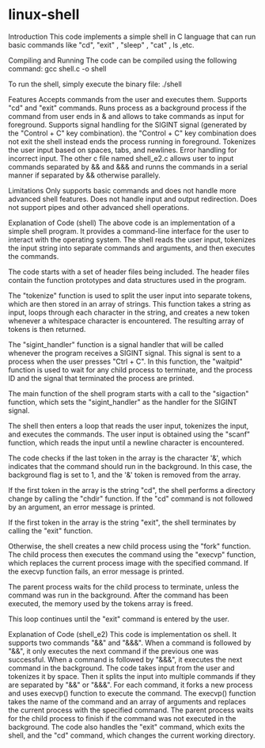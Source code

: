 # linux-shell
Introduction
This code implements a simple shell in C language that can run basic commands like "cd", "exit" , "sleep" , "cat" , ls ,etc.

Compiling and Running
The code can be compiled using the following command:
gcc shell.c -o shell

To run the shell, simply execute the binary file:
./shell

Features
Accepts commands from the user and executes them.
Supports "cd" and "exit" commands.
Runs process as a background process if the command from user ends in & and allows to take commands as input for foreground.
Supports signal handling for the SIGINT signal (generated by the "Control + C" key combination).
the "Control + C" key combination does not exit the shell instead ends the process running in foreground.
Tokenizes the user input based on spaces, tabs, and newlines.
Error handling for incorrect input.
The other c file named shell_e2.c allows user to input commands separated by && and &&& and runns the commands in a serial manner if separated by && otherwise parallely.

Limitations
Only supports basic commands and does not handle more advanced shell features.
Does not handle input and output redirection.
Does not support pipes and other advanced shell operations.

Explanation of Code (shell)
The above code is an implementation of a simple shell program. It provides a command-line interface for the user to interact with the operating system. The shell reads the user input, tokenizes the input string into separate commands and arguments, and then executes the commands.

The code starts with a set of header files being included. The header files contain the function prototypes and data structures used in the program.

The "tokenize" function is used to split the user input into separate tokens, which are then stored in an array of strings. This function takes a string as input, loops through each character in the string, and creates a new token whenever a whitespace character is encountered. The resulting array of tokens is then returned.

The "sigint_handler" function is a signal handler that will be called whenever the program receives a SIGINT signal. This signal is sent to a process when the user presses "Ctrl + C". In this function, the "waitpid" function is used to wait for any child process to terminate, and the process ID and the signal that terminated the process are printed.

The main function of the shell program starts with a call to the "sigaction" function, which sets the "sigint_handler" as the handler for the SIGINT signal.

The shell then enters a loop that reads the user input, tokenizes the input, and executes the commands. The user input is obtained using the "scanf" function, which reads the input until a newline character is encountered.

The code checks if the last token in the array is the character '&', which indicates that the command should run in the background. In this case, the background flag is set to 1, and the '&' token is removed from the array.

If the first token in the array is the string "cd", the shell performs a directory change by calling the "chdir" function. If the "cd" command is not followed by an argument, an error message is printed.

If the first token in the array is the string "exit", the shell terminates by calling the "exit" function.

Otherwise, the shell creates a new child process using the "fork" function. The child process then executes the command using the "execvp" function, which replaces the current process image with the specified command. If the execvp function fails, an error message is printed.

The parent process waits for the child process to terminate, unless the command was run in the background. After the command has been executed, the memory used by the tokens array is freed.

This loop continues until the "exit" command is entered by the user.

Explanation of Code (shell_e2)
This code is implementation os shell. It supports two commands "&&" and "&&&". When a command is followed by "&&", it only executes the next command if the previous one was successful. When a command is followed by "&&&", it executes the next command in the background. The code takes input from the user and tokenizes it by space. Then it splits the input into multiple commands if they are separated by "&&" or "&&&". For each command, it forks a new process and uses execvp() function to execute the command. The execvp() function takes the name of the command and an array of arguments and replaces the current process with the specified command. The parent process waits for the child process to finish if the command was not executed in the background. The code also handles the "exit" command, which exits the shell, and the "cd" command, which changes the current working directory.




